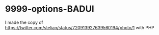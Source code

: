# 9999-options-BADUI
I made the copy of https://twitter.com/stelian/status/720913927639560194/photo/1 with PHP

